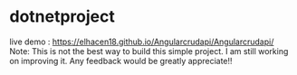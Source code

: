 # dotnetproject
live demo : https://elhacen18.github.io/Angularcrudapi/Angularcrudapi/
Note: This is not the best way to build this simple project. I am still working on improving it. 
Any feedback would be greatly appreciate!!
